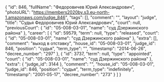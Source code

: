 {
    "id": 846,
    "fullName": "Федоровичев Юрий Александрович",
    "photoURL": "https://members2020by.s3.eu-north-1.amazonaws.com/judge_846",
    "tags": [],
    "comment": "",
    "layout": "judge",
    "title": "Судья Федоровичев Юрий Александрович",
    "court": null,
    "previousCourt": {
        "id": "05-008-03-01",
        "name": "суд Дзержинского района"
    },
    "career": [
        {
            "id": 59579,
            "term": null,
            "type": "released",
            "court": {
                "id": "05-008-03-01",
                "name": "суд Дзержинского района"
            },
            "extra": [],
            "comment": "выход в отставку",
            "house_id": "05-008-03-01",
            "judge_id": 846,
            "position": "судья",
            "term_type": "",
            "timestamp": "2014-06-26",
            "decree_number": "297"
        },
        {
            "id": 3737,
            "term": null,
            "type": "appointed",
            "court": {
                "id": "05-008-03-01",
                "name": "суд Дзержинского района"
            },
            "extra": {
                "judge_id": 3144
            },
            "comment": "",
            "house_id": "05-008-03-01",
            "judge_id": 846,
            "position": "судья",
            "term_type": "indefinitely",
            "timestamp": "2001-05-17",
            "decree_number": "273"
        }
    ]
}